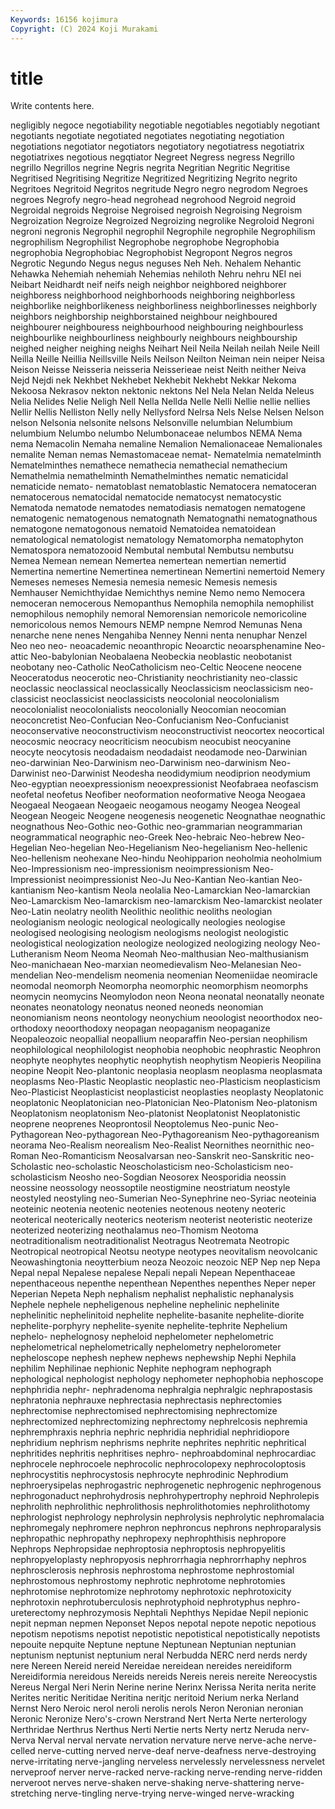 ```yaml
---
Keywords: 16156 kojimura
Copyright: (C) 2024 Koji Murakami
---
```


# title

Write contents here.



 negligibly negoce negotiability negotiable negotiables negotiably negotiant
negotiants negotiate negotiated negotiates negotiating negotiation negotiations negotiator negotiators negotiatory
negotiatress negotiatrix negotiatrixes negotious negqtiator Negreet Negress negress Negrillo negrillo
Negrillos negrine Negris negrita Negritian Negritic Negritise Negritised Negritising Negritize
Negritized Negritizing Negrito negrito Negritoes Negritoid Negritos negritude Negro negro
negrodom Negroes negroes Negrofy negro-head negrohead negrohood Negroid negroid Negroidal
negroids Negroise Negroised negroish Negroising Negroism Negroization Negroize Negroized Negroizing
negrolike Negroloid Negroni negroni negronis Negrophil negrophil Negrophile negrophile Negrophilism
negrophilism Negrophilist Negrophobe negrophobe Negrophobia negrophobia Negrophobiac Negrophobist Negropont Negros
negros Negrotic Negundo Negus negus neguses Neh Neh. Nehalem Nehantic
Nehawka Nehemiah nehemiah Nehemias nehiloth Nehru nehru NEI nei Neibart
Neidhardt neif neifs neigh neighbor neighbored neighborer neighboress neighborhood neighborhoods
neighboring neighborless neighborlike neighborlikeness neighborliness neighborlinesses neighborly neighbors neighborship neighborstained
neighbour neighboured neighbourer neighbouress neighbourhood neighbouring neighbourless neighbourlike neighbourliness neighbourly
neighbours neighbourship neighed neigher neighing neighs Neihart Neil Neila Neilah
neilah Neile Neill Neilla Neille Neillia Neillsville Neils Neilson Neilton
Neiman nein neiper Neisa Neison Neisse Neisseria neisseria Neisserieae neist
Neith neither Neiva Nejd Nejdi nek Nekhbet Nekhebet Nekhebit Nekhebt
Nekkar Nekoma Nekoosa Nekrasov nekton nektonic nektons Nel Nela Nelan
Nelda Neleus Nelia Nelides Nelie Neligh Nell Nella Nellda Nelle
Nelli Nellie nellie nellies Nellir Nellis Nelliston Nelly nelly Nellysford
Nelrsa Nels Nelse Nelsen Nelson nelson Nelsonia nelsonite nelsons Nelsonville
nelumbian Nelumbium nelumbium Nelumbo nelumbo Nelumbonaceae nelumbos NEMA Nema nema
Nemacolin Nemaha nemaline Nemalion Nemalionaceae Nemalionales nemalite Neman nemas Nemastomaceae
nemat- Nematelmia nematelminth Nematelminthes nemathece nemathecia nemathecial nemathecium Nemathelmia nemathelminth
Nemathelminthes nematic nematicidal nematicide nemato- nematoblast nematoblastic Nematocera nematoceran nematocerous
nematocidal nematocide nematocyst nematocystic Nematoda nematode nematodes nematodiasis nematogen nematogene
nematogenic nematogenous nematognath Nematognathi nematognathous nematogone nematogonous nematoid Nematoidea nematoidean
nematological nematologist nematology Nematomorpha nematophyton Nematospora nematozooid Nembutal nembutal Nembutsu
nembutsu Nemea Nemean nemean Nemertea nemertean nemertian nemertid Nemertina nemertine
Nemertinea nemertinean Nemertini nemertoid Nemery Nemeses nemeses Nemesia nemesia nemesic
Nemesis nemesis Nemhauser Nemichthyidae Nemichthys nemine Nemo nemo Nemocera nemoceran
nemocerous Nemopanthus Nemophila nemophila nemophilist nemophilous nemophily nemoral Nemorensian nemoricole
nemoricoline nemoricolous nemos Nemours NEMP nempne Nemrod Nemunas Nena nenarche
nene nenes Nengahiba Nenney Nenni nenta nenuphar Nenzel Neo neo
neo- neoacademic neoanthropic Neoarctic neoarsphenamine Neo-attic Neo-babylonian Neobalaena Neobeckia neoblastic
neobotanist neobotany neo-Catholic NeoCatholicism neo-Celtic Neocene neocene Neoceratodus neocerotic neo-Christianity
neochristianity neo-classic neoclassic neoclassical neoclassically Neoclassicism neoclassicism neo-classicist neoclassicist neoclassicists
neocolonial neocolonialism neocolonialist neocolonialists neocolonially Neocomian neocomian neoconcretist Neo-Confucian Neo-Confucianism
Neo-Confucianist neoconservative neoconstructivism neoconstructivist neocortex neocortical neocosmic neocracy neocriticism neocubism
neocubist neocyanine neocyte neocytosis neodadaism neodadaist neodamode neo-Darwinian neo-darwinian Neo-Darwinism
neo-Darwinism neo-darwinism Neo-Darwinist neo-Darwinist Neodesha neodidymium neodiprion neodymium Neo-egyptian neoexpressionism
neoexpressionist Neofabraea neofascism neofetal neofetus Neofiber neoformation neoformative Neoga Neogaea
Neogaeal Neogaean Neogaeic neogamous neogamy Neogea Neogeal Neogean Neogeic Neogene
neogenesis neogenetic Neognathae neognathic neognathous Neo-Gothic neo-Gothic neo-grammarian neogrammarian neogrammatical
neographic neo-Greek Neo-hebraic Neo-hebrew Neo-Hegelian Neo-hegelian Neo-Hegelianism Neo-hegelianism Neo-hellenic Neo-hellenism
neohexane Neo-hindu Neohipparion neoholmia neoholmium Neo-Impressionism neo-impressionism neoimpressionism Neo-Impressionist neoimpressionist
Neo-Ju Neo-Kantian Neo-kantian Neo-kantianism Neo-kantism Neola neolalia Neo-Lamarckian Neo-lamarckian Neo-Lamarckism
Neo-lamarckism neo-lamarckism Neo-lamarckist neolater Neo-Latin neolatry neolith Neolithic neolithic neoliths
neologian neologianism neologic neological neologically neologies neologise neologised neologising neologism
neologisms neologist neologistic neologistical neologization neologize neologized neologizing neology Neo-Lutheranism
Neom Neoma Neomah Neo-malthusian Neo-malthusianism Neo-manichaean Neo-marxian neomedievalism Neo-Melanesian Neo-mendelian
Neo-mendelism neomenia neomenian Neomeniidae neomiracle neomodal neomorph Neomorpha neomorphic neomorphism
neomorphs neomycin neomycins Neomylodon neon Neona neonatal neonatally neonate neonates
neonatology neonatus neoned neoneds neonomian neonomianism neons neontology neonychium neoologist
neoorthodox neo-orthodoxy neoorthodoxy neopagan neopaganism neopaganize Neopaleozoic neopallial neopallium neoparaffin
Neo-persian neophilism neophilological neophilologist neophobia neophobic neophrastic Neophron neophyte neophytes
neophytic neophytish neophytism Neopieris Neopilina neopine Neopit Neo-plantonic neoplasia neoplasm
neoplasma neoplasmata neoplasms Neo-Plastic Neoplastic neoplastic neo-Plasticism neoplasticism Neo-Plasticist Neoplasticist
neoplasticist neoplasties neoplasty Neoplatonic neoplatonic Neoplatonician neo-Platonician Neo-Platonism Neo-platonism Neoplatonism
neoplatonism Neo-platonist Neoplatonist Neoplatonistic neoprene neoprenes Neoprontosil Neoptolemus Neo-punic Neo-Pythagorean
Neo-pythagorean Neo-Pythagoreanism Neo-pythagoreanism neorama Neo-Realism neorealism Neo-Realist Neornithes neornithic neo-Roman
Neo-Romanticism Neosalvarsan neo-Sanskrit neo-Sanskritic neo-Scholastic neo-scholastic Neoscholasticism neo-Scholasticism neo-scholasticism Neosho
neo-Sogdian Neosorex Neosporidia neossin neossine neossology neossoptile neostigmine neostriatum neostyle
neostyled neostyling neo-Sumerian Neo-Synephrine neo-Syriac neoteinia neoteinic neotenia neotenic neotenies
neotenous neoteny neoteric neoterical neoterically neoterics neoterism neoterist neoteristic neoterize
neoterized neoterizing neothalamus neo-Thomism Neotoma neotraditionalism neotraditionalist Neotragus Neotremata Neotropic
Neotropical neotropical Neotsu neotype neotypes neovitalism neovolcanic Neowashingtonia neoytterbium neoza
Neozoic neozoic NEP Nep nep Nepa Nepal nepal Nepalese nepalese
Nepali nepali Nepean Nepenthaceae nepenthaceous nepenthe nepenthean Nepenthes nepenthes Neper
neper Neperian Nepeta Neph nephalism nephalist nephalistic nephanalysis Nephele nephele
nepheligenous nepheline nephelinic nephelinite nephelinitic nephelinitoid nephelite nephelite-basanite nephelite-diorite nephelite-porphyry
nephelite-syenite nephelite-tephrite Nephelium nephelo- nephelognosy nepheloid nephelometer nephelometric nephelometrical nephelometrically
nephelometry nephelorometer nepheloscope nephesh nephew nephews nephewship Nephi Nephila nephilim
Nephilinae nephionic Nephite nephogram nephograph nephological nephologist nephology nephometer nephophobia
nephoscope nephphridia nephr- nephradenoma nephralgia nephralgic nephrapostasis nephratonia nephrauxe nephrectasia
nephrectasis nephrectomies nephrectomise nephrectomised nephrectomising nephrectomize nephrectomized nephrectomizing nephrectomy nephrelcosis
nephremia nephremphraxis nephria nephric nephridia nephridial nephridiopore nephridium nephrism nephrisms
nephrite nephrites nephritic nephritical nephritides nephritis nephritises nephro- nephroabdominal nephrocardiac
nephrocele nephrocoele nephrocolic nephrocolopexy nephrocoloptosis nephrocystitis nephrocystosis nephrocyte nephrodinic Nephrodium
nephroerysipelas nephrogastric nephrogenetic nephrogenic nephrogenous nephrogonaduct nephrohydrosis nephrohypertrophy nephroid Nephrolepis
nephrolith nephrolithic nephrolithosis nephrolithotomies nephrolithotomy nephrologist nephrology nephrolysin nephrolysis nephrolytic
nephromalacia nephromegaly nephromere nephron nephroncus nephrons nephroparalysis nephropathic nephropathy nephropexy
nephrophthisis nephropore Nephrops Nephropsidae nephroptosia nephroptosis nephropyelitis nephropyeloplasty nephropyosis nephrorrhagia
nephrorrhaphy nephros nephrosclerosis nephrosis nephrostoma nephrostome nephrostomial nephrostomous nephrostomy nephrotic
nephrotome nephrotomies nephrotomise nephrotomize nephrotomy nephrotoxic nephrotoxicity nephrotoxin nephrotuberculosis nephrotyphoid
nephrotyphus nephro-ureterectomy nephrozymosis Nephtali Nephthys Nepidae Nepil nepionic nepit nepman
nepmen Neponset Nepos nepotal nepote nepotic nepotious nepotism nepotisms nepotist
nepotistic nepotistical nepotistically nepotists nepouite nepquite Neptune neptune Neptunean Neptunian
neptunian neptunism neptunist neptunium neral Nerbudda NERC nerd nerds nerdy
nere Nereen Nereid nereid Nereidae nereidean nereides nereidiform Nereidiformia nereidous
Nereids nereids Nereis nereis nereite Nereocystis Nereus Nergal Neri Nerin
Nerine nerine Nerinx Nerissa Nerita nerita nerite Nerites neritic Neritidae
Neritina neritjc neritoid Nerium nerka Nerland Nernst Nero Neroic nerol
neroli nerolis nerols Neron Neronian neronian Neronic Neronize Nero's-crown Nerstrand
Nert Nerta Nerte nerterology Nerthridae Nerthrus Nerthus Nerti Nertie nerts
Nerty nertz Neruda nerv- Nerva Nerval nerval nervate nervation nervature
nerve nerve-ache nerve-celled nerve-cutting nerved nerve-deaf nerve-deafness nerve-destroying nerve-irritating nerve-jangling
nerveless nervelessly nervelessness nervelet nerveproof nerver nerve-racked nerve-racking nerve-rending nerve-ridden
nerveroot nerves nerve-shaken nerve-shaking nerve-shattering nerve-stretching nerve-tingling nerve-trying nerve-winged nerve-wracking
